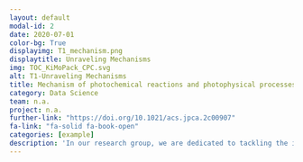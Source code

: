 ```yaml
---
layout: default
modal-id: 2
date: 2020-07-01
color-bg: True
displayimg: T1_mechanism.png
displaytitle: Unraveling Mechanisms
img: TOC_KiMoPack_CPC.svg
alt: T1-Unraveling Mechanisms
title: Mechanism of photochemical reactions and photophysical processes
category: Data Science
team: n.a.
project: n.a.
further-link: "https://doi.org/10.1021/acs.jpca.2c00907"
fa-link: "fa-solid fa-book-open"
categories: [example]
description: 'In our research group, we are dedicated to tackling the intricate challenges that arise when dealing with mechanistic modeling of multivariate data, especially those exceeding three dimensions. The underlying complexities can often obscure the mechanisms at play. Our mission is clear: to unravel this complexity. We focus on extracting invaluable mechanistic insights from multivariate spectroscopic data, with a specific emphasis on time-resolved spectra. To achieve this, we harness the power of chemometric and machine learning techniques. Through methods like multivariate curve resolution, principal component analysis, and neural networks, we aim to decode the underlying mechanisms.'
---
```

